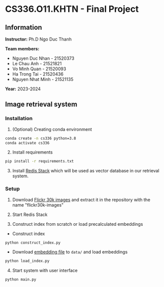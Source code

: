 # CS336.O11.KHTN - Final Project
## Information
**Instructor:** Ph.D Ngo Duc Thanh

**Team members:**
- Nguyen Duc Nhan - 21520373
- Le Chau Anh - 21521821
- Vo Minh Quan - 21520093
- Ha Trong Tai - 21520436
- Nguyen Nhat Minh - 21521135

**Year:** 2023-2024
## Image retrieval system
### Installation
1. (Optional) Creating conda environment
```bash
conda create -n cs336 python=3.8
conda activate cs336
```
2. Install requirements
```bash
pip install -r requirements.txt
```
3. Install [Redis Stack](https://redis.io/docs/install/install-stack/) which will be used as vector database in our retrieval system.
### Setup
1. Download [Flickr 30k images](https://shannon.cs.illinois.edu/DenotationGraph/) and extract it in the repository with the name "flickr30k-images"

2. Start Redis Stack

3. Construct index from scratch or load precalculated embeddings
- Construct index
```bash
python construct_index.py
```
- Download [embedding file](https://www.kaggle.com/datasets/iambestfeeder/annotations-flickr30k?select=image_features_blip_feature_extractor_base.json) to `data/` and load embeddings
```bash
python load_index.py
```
4. Start system with user interface
```bash
python main.py
```

